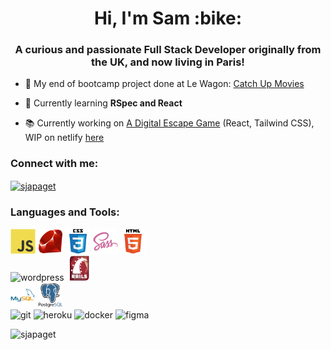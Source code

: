 <h1 align="center">Hi, I'm Sam :bike:</h1>
<h3 align="center">A curious and passionate Full Stack Developer originally from the UK, and now living in Paris!</h3>

- 🔭 My end of bootcamp project done at Le Wagon: [Catch Up Movies](https://www.catchupmovies.xyz/)

- 🌱 Currently learning **RSpec and React**

- :books: Currently working on [A Digital Escape Game](https://github.com/sjapaget/escape-game-react) (React, Tailwind CSS), WIP on netlify [here](https://www.sjapaget.online/)

<h3 align="left">Connect with me:</h3>
<p align="left">
<a href="https://linkedin.com/in/sjapaget" target="blank"><img align="center" src="https://raw.githubusercontent.com/rahuldkjain/github-profile-readme-generator/master/src/images/icons/Social/linked-in-alt.svg" alt="sjapaget" height="30" width="40" /></a>
</p>

<h3 align="left">Languages and Tools:</h3>
<p align="left"> 
  <div>
    <img src="https://raw.githubusercontent.com/devicons/devicon/master/icons/javascript/javascript-original.svg" alt="javascript" width="40" height="40"/> 
    <img src="https://raw.githubusercontent.com/devicons/devicon/master/icons/ruby/ruby-original.svg" alt="ruby" width="40" height="40"/> 
    <img src="https://raw.githubusercontent.com/devicons/devicon/master/icons/css3/css3-original-wordmark.svg" alt="css3" width="40" height="40"/> 
    <img src="https://raw.githubusercontent.com/devicons/devicon/master/icons/sass/sass-original.svg" alt="sass" width="40" height="40"/> 
    <img src="https://raw.githubusercontent.com/devicons/devicon/master/icons/html5/html5-original-wordmark.svg" alt="html5" width="40" height="40"/> 
  </div>
  <div>
    <img src="https://cdn.jsdelivr.net/gh/devicons/devicon/icons/wordpress/wordpress-plain.svg" alt="wordpress" width="40" height="40"/>  
    <img src="https://raw.githubusercontent.com/devicons/devicon/master/icons/rails/rails-original-wordmark.svg" alt="rails" width="40" height="40"/>   
  </div>
  <div>
    <img src="https://raw.githubusercontent.com/devicons/devicon/master/icons/mysql/mysql-original-wordmark.svg" alt="mysql" width="40" height="40"/>
    <img src="https://raw.githubusercontent.com/devicons/devicon/master/icons/postgresql/postgresql-original-wordmark.svg" alt="postgresql" width="40" height="40"/>
  </div>
  <div>
    <img src="https://www.vectorlogo.zone/logos/git-scm/git-scm-icon.svg" alt="git" width="40" height="40"/> 
    <img src="https://www.vectorlogo.zone/logos/heroku/heroku-icon.svg" alt="heroku" width="40" height="40"/> 
    <img src="https://cdn.jsdelivr.net/gh/devicons/devicon/icons/docker/docker-original.svg" alt="docker" width="40" height="40"/>
    <img src="https://www.vectorlogo.zone/logos/figma/figma-icon.svg" alt="figma" width="40" height="40"/>
  </div>
</p>

<p><img align="left" src="https://github-readme-stats.vercel.app/api/top-langs?username=sjapaget&show_icons=true&locale=en&layout=compact" alt="sjapaget" /></p>
